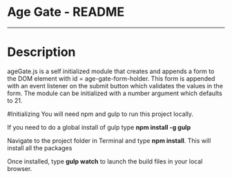 # Age Gate - README #
---

# Description
ageGate.js is a self initialized module that creates and appends a form to the DOM element with id = age-gate-form-holder. This form is appended with an event listener on the submit button which validates the values in the form. The module can be initialized with a number argument which defaults to 21.


#Initializing
You will need npm and gulp to run this project locally.

If you need to do a global install of gulp type __npm install -g gulp__

Navigate to the project folder in Terminal and type __npm install__.  This will install all the packages

Once installed, type __gulp watch__ to launch the build files in your local browser.
